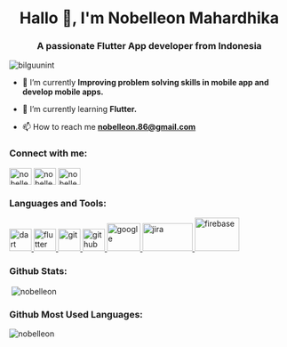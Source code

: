 <h1 align="center">Hallo 👋, I'm Nobelleon Mahardhika</h1>
<h3 align="center">A passionate Flutter App developer from Indonesia</h3>

<p align="left"> <img src="https://komarev.com/ghpvc/?username=Nobelleon&label=Profile%20views&color=0e75b6&style=flat" alt="bilguunint" /> </p>

- 🔭 I’m currently **Improving problem solving skills in mobile app and develop mobile apps.**

- 🌱 I’m currently learning **Flutter.**

- 📫 How to reach me **nobelleon.86@gmail.com**

<h3 align="left">Connect with me:</h3>
<p align="left">
<a href="https://www.linkedin.com/in/nobelleon-mahardhika-291048124/" target="blank"><img align="center" src="https://raw.githubusercontent.com/rahuldkjain/github-profile-readme-generator/master/src/images/icons/Social/linked-in-alt.svg" alt="nobelleon-mahardhika-291048124" height="30" width="40" /></a>
<a href="https://www.instagram.com/nobelleon/" target="blank"><img align="center" src="https://raw.githubusercontent.com/rahuldkjain/github-profile-readme-generator/master/src/images/icons/Social/instagram.svg" alt="nobelleon" height="30" width="40" /></a>
<a href="https://web.facebook.com/n0beLLeon" target="blank"><img align="center" src="https://raw.githubusercontent.com/rahuldkjain/github-profile-readme-generator/master/src/images/icons/Social/facebook.svg" alt="nobelleon" height="30" width="40" /></a>
  
</p>

<h3 align="left">Languages and Tools:</h3>
<p align="left"> <a href="https://dart.dev" target="_blank"> <img src="https://www.vectorlogo.zone/logos/dartlang/dartlang-icon.svg" alt="dart" width="40" height="40"/> </a> <a href="https://flutter.dev" target="_blank"> <img src="https://www.vectorlogo.zone/logos/flutterio/flutterio-icon.svg" alt="flutter" width="40" height="40"/> </a> <a href="https://git-scm.com/" target="_blank"> <img src="https://www.vectorlogo.zone/logos/git-scm/git-scm-icon.svg" alt="git" width="40" height="40"/> </a> <a href="https://github.com/" target="_blank"> <img src="https://www.vectorlogo.zone/logos/github/github-icon.svg" alt="github" width="40" height="40"/> </a> <a href="https://www.google.co.id/maps/" target="_blank"> <img src="https://www.vectorlogo.zone/logos/google_maps/google_maps-ar21.svg" alt="google" width="60" height="50"/> </a><a href="https://www.atlassian.com/software/jira" target="_blank"> <img src="https://www.vectorlogo.zone/logos/atlassian_jira/atlassian_jira-ar21.svg" alt="jira" width="90" height="50"/> </a> 
<a href="https://firebase.google.com/" target="_blank"> <img src="https://www.vectorlogo.zone/logos/firebase/firebase-ar21.svg" alt="firebase" width="80" height="60"/> </a> </p>

<h3 align="left">Github Stats:</h3>
<p>&nbsp;<img align="center" src="https://github-readme-stats.vercel.app/api?username=nobelleon&show_icons=true&locale=en" alt="nobelleon" /></p>
<h3 align="left">Github Most Used Languages:</h3>
<p><img align="left" src="https://github-readme-stats.vercel.app/api/top-langs?username=nobelleon&show_icons=true&locale=en&layout=compact" alt="nobelleon" /></p>
